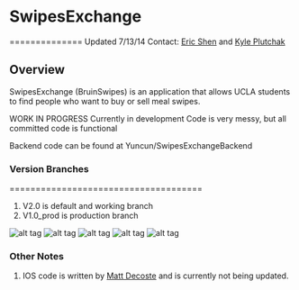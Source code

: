 # SwipesExchange 
==============
Updated 7/13/14
Contact:
[Eric Shen](<yuncuns@gmail.com>) and 
[Kyle Plutchak](<kplutchak@gmail.com>)


## Overview

SwipesExchange (BruinSwipes) is an application that allows UCLA students to find people who want to buy or sell meal swipes. 

WORK IN PROGRESS Currently in development 
Code is very messy, but all committed code is functional

Backend code can be found at Yuncun/SwipesExchangeBackend

### Version Branches
=====================================
1. V2.0 is default and working branch
2. V1.0_prod is production branch

![alt tag](http://i.imgur.com/ge2g7BF.png)
![alt tag](http://i.imgur.com/sK4qApz.png)
![alt tag](http://i.imgur.com/nCnyRBV.png)
![alt tag](http://i.imgur.com/MQjF6s3.png)
![alt tag](http://i.imgur.com/CpJVKQM.png)



### Other Notes

1. IOS code is written by [Matt Decoste](<mcdecoste@gmail.com>) and is currently not being updated.

